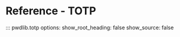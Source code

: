# Reference - TOTP

::: pwdlib.totp
    options:
      show_root_heading: false
      show_source: false
